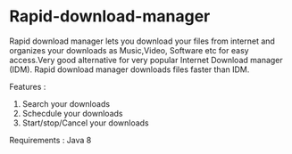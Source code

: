 # Rapid-download-manager
Rapid download manager lets you download your files from internet and organizes your downloads as Music,Video,
Software etc for easy access.Very good alternative for very popular Internet Download manager (IDM). Rapid download manager downloads files faster than IDM.

Features :
1. Search your downloads
2. Schecdule your downloads
3. Start/stop/Cancel your downloads


Requirements :
Java 8 
